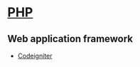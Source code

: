 # [PHP](http://php.net/)

## Web application framework
*  [Codeigniter](https://www.codeigniter.com/)
